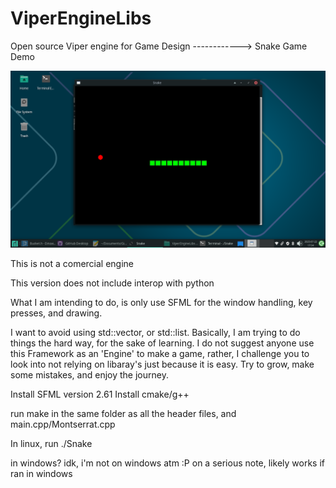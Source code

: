 # ViperEngineLibs
 Open source Viper engine for Game Design ------------> Snake Game Demo

 ![Snake Game!](snakeGame.png)

 This is not a comercial engine

 This version does not include interop with python

 What I am intending to do, is only use SFML for the window handling, key presses, and drawing. 

 I want to avoid using std::vector, or std::list. Basically, I am trying to do things the hard way, 
 for the sake of learning. I do not suggest anyone use this Framework as an 'Engine' to make a game, 
 rather, I challenge you to look into not relying on libaray's just because it is easy. Try to grow,
 make some mistakes, and enjoy the journey. 

Install SFML version 2.61
Install cmake/g++

run make 
in the same folder as all the header files, and main.cpp/Montserrat.cpp

In linux, run ./Snake

in windows? idk, i'm not on windows atm :P on a serious note, likely works if ran in windows

 

